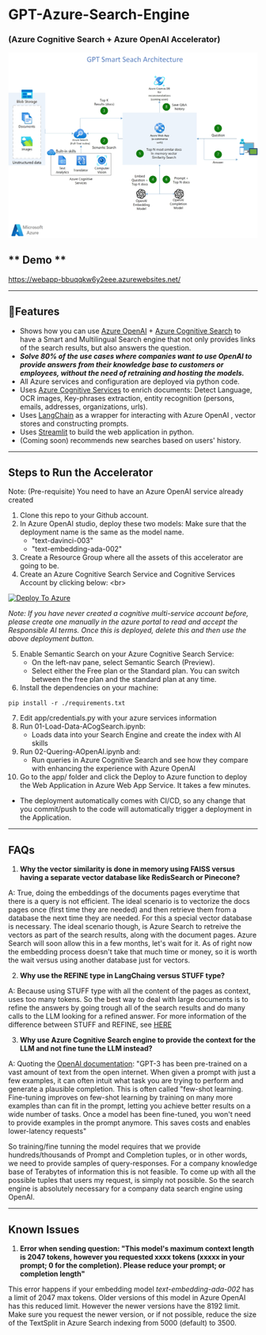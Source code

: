 # GPT-Azure-Search-Engine 
### (Azure Cognitive Search + Azure OpenAI Accelerator)

![Architecture](GPT-Smart-Search-Architecture.jpg "Architecture")

## ** Demo **

https://webapp-bbuqqkw6y2eee.azurewebsites.net/

---

## 🔧**Features**

   - Shows how you can use [Azure OpenAI](https://azure.microsoft.com/en-us/products/cognitive-services/openai-service/) + [Azure Cognitive Search](https://azure.microsoft.com/en-us/products/search) to have a Smart and Multilingual Search engine that not only provides links of the search results, but also answers the question.
   - ***Solve 80% of the use cases where companies want to use OpenAI to provide answers from their knowledge base to customers or employees, without the need of retraining and hosting the models.***
   - All Azure services and configuration are deployed via python code.
   - Uses [Azure Cognitive Services](https://azure.microsoft.com/en-us/products/cognitive-services/) to enrich documents: Detect Language, OCR images, Key-phrases extraction, entity recognition (persons, emails, addresses, organizations, urls).
   - Uses [LangChain](https://langchain.readthedocs.io/en/latest/) as a wrapper for interacting with Azure OpenAI , vector stores and constructing prompts.
   - Uses [Streamlit](https://streamlit.io/) to build the web application in python.
   - (Coming soon) recommends new searches based on users' history.

---

## **Steps to Run the Accelerator**

Note: (Pre-requisite) You need to have an Azure OpenAI service already created

1. Clone this repo to your Github account.
2. In Azure OpenAI studio, deploy these two models: Make sure that the deployment name is the same as the model name.
   - "text-davinci-003"
   - "text-embedding-ada-002"
3. Create a Resource Group where all the assets of this accelerator are going to be.
4. Create an Azure Cognitive Search Service and Cognitive Services Account by clicking below: \<br\>

[![Deploy To Azure](https://aka.ms/deploytoazurebutton)](https://portal.azure.com/#create/Microsoft.Template/uri/https%3A%2F%2Fraw.githubusercontent.com%2Fpablomarin%2FGPT-Azure-Search-Engine%2Fmain%2Fazuredeploy.json) 

_Note: If you have never created a cognitive multi-service account before, please create one manually in the azure portal to read and accept the Responsible AI terms. Once this is deployed, delete this and then use the above deployment button._

5. Enable Semantic Search on your Azure Cognitive Search Service:
   - On the left-nav pane, select Semantic Search (Preview).
   - Select either the Free plan or the Standard plan. You can switch between the free plan and the standard plan at any time.
6. Install the dependencies on your machine:
```
pip install -r ./requirements.txt
```
7. Edit app/credentials.py with your azure services information
8. Run 01-Load-Data-ACogSearch.ipynb:
   - Loads data into your Search Engine and create the index with AI skills
9. Run 02-Quering-AOpenAI.ipynb and:
   - Run queries in Azure Cognitive Search and see how they compare with enhancing the experience with Azure OpenAI
10. Go to the app/ folder and click the Deploy to Azure function to deploy the Web Application in Azure Web App Service. It takes a few minutes.
   - The deployment automatically comes with CI/CD, so any change that you commit/push to the code will automatically trigger a deployment in the Application.

---

## **FAQs**

1. **Why the vector similarity is done in memory using FAISS versus having a separate vector database like RedisSearch or Pinecone?**

A: True, doing the embeddings of the documents pages everytime that there is a query is not efficient. The ideal scenario is to vectorize the docs pages once (first time they are needed) and then retrieve them from a database the next time they are needed. For this a special vector database is necessary. The ideal scenario though, is Azure Search to retreive the vectors as part of the search results, along with the document pages. Azure Search will soon allow this in a few months, let's wait for it. As of right now the embedding process doesn't take that much time or money, so it is worth the wait versus using another database just for vectors.

2. **Why use the REFINE type in LangChaing versus STUFF type?**

A: Because using STUFF type with all the content of the pages as context, uses too many tokens. So the best way to deal with large documents is to refine the answers by going trough all of the search results and do many calls to the LLM looking for a refined answer. For more information of the difference between STUFF and REFINE, see [HERE](https://langchain.readthedocs.io/en/latest/modules/indexes/combine_docs.html)

3. **Why use Azure Cognitive Search engine to provide the context for the LLM and not fine tune the LLM instead?**

A: Quoting the [OpenAI documentation](https://platform.openai.com/docs/guides/fine-tuning): "GPT-3 has been pre-trained on a vast amount of text from the open internet. When given a prompt with just a few examples, it can often intuit what task you are trying to perform and generate a plausible completion. This is often called "few-shot learning.
Fine-tuning improves on few-shot learning by training on many more examples than can fit in the prompt, letting you achieve better results on a wide number of tasks. Once a model has been fine-tuned, you won't need to provide examples in the prompt anymore. This saves costs and enables lower-latency requests"

So training/fine tunning the model requires that we provide hundreds/thousands of Prompt and Completion tuples, or in other words, we need to provide samples of query-responses. For a company knowledge base of Terabytes of information this is not feasible. To come up with all the possible tuples that users my request, is simply not possible. So the search engine is absolutely necessary for a company data search engine using OpenAI.

---

## **Known Issues**

1. **Error when sending question: "This model's maximum context length is 2047 tokens, however you requested xxxx tokens (xxxxx in your prompt; 0 for the completion). Please reduce your prompt; or completion length"**

This error happens if your embedding model *text-embedding-ada-002* has a limit of 2047 max tokens. Older versions of this model in Azure OpenAI has this reduced limit. However the newer versions have the 8192 limit. Make sure you request the newer version, or if not possible, reduce the size of the TextSplit in Azure Search indexing from 5000 (default) to 3500.



